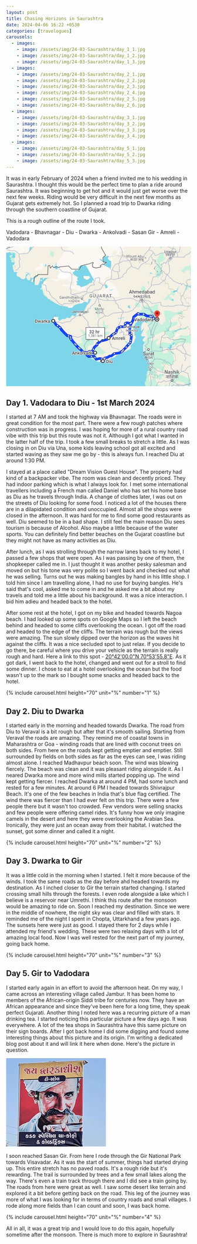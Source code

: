 ```yaml
---
layout: post
title: Chasing Horizons in Saurashtra
date: 2024-04-06 16:22 +0530
categories: [travelogues]
carousels:
  - images: 
    - image: /assets/img/24-03-Saurashtra/day_1_1.jpg
    - image: /assets/img/24-03-Saurashtra/day_1_2.jpg
    - image: /assets/img/24-03-Saurashtra/day_1_3.jpg
  - images: 
    - image: /assets/img/24-03-Saurashtra/day_2_1.jpg
    - image: /assets/img/24-03-Saurashtra/day_2_2.jpg
    - image: /assets/img/24-03-Saurashtra/day_2_3.jpg
    - image: /assets/img/24-03-Saurashtra/day_2_4.jpg
    - image: /assets/img/24-03-Saurashtra/day_2_5.jpg
    - image: /assets/img/24-03-Saurashtra/day_2_6.jpg
  - images: 
    - image: /assets/img/24-03-Saurashtra/day_3_1.jpg
    - image: /assets/img/24-03-Saurashtra/day_3_2.jpg
    - image: /assets/img/24-03-Saurashtra/day_3_3.jpg
    - image: /assets/img/24-03-Saurashtra/day_3_4.jpg
  - images: 
    - image: /assets/img/24-03-Saurashtra/day_5_1.jpg
    - image: /assets/img/24-03-Saurashtra/day_5_2.jpg
    - image: /assets/img/24-03-Saurashtra/day_5_3.jpg
---
```


It was in early February of 2024 when a friend invited me to his wedding in Saurashtra. I thought this would be the perfect time to plan a ride around Saurashtra. It was beginning to get hot and it would just get worse over the next few weeks. Riding would be very difficult in the next few months as Gujarat gets extremely hot. So I planned a road trip to Dwarka riding through the southern coastline of Gujarat. 

This is a rough outline of the route I took.

Vadodara - Bhavnagar - Diu - Dwarka - Ankolvadi - Sasan Gir - Amreli - Vadodara

![Route](/assets/img/24-03-Saurashtra/route.jpg)


## Day 1. Vadodara to Diu - 1st March 2024

I started at 7 AM and took the highway via Bhavnagar. The roads were in great condition for the most part. There were a few rough patches where construction was in progress. I was hoping for more of a rural country road vibe with this trip but this route was not it. Although I got what I wanted in the latter half of the trip.  I took a few small breaks to stretch a little. As I was closing in on Diu via Una, some kids leaving school got all excited and started waving as they saw me go by - this is always fun. I reached Diu at around 1:30 PM.

I stayed at a place called "Dream Vision Guest House". The property had kind of a backpacker vibe. The room was clean and decently priced. They had indoor parking which is what I always look for. I met some international travellers including a French man called Daniel who has set his home base as Diu as he travels through India. A change of clothes later, I was out on the streets of Diu looking for some food. I noticed a lot of the houses there are in a dilapidated condition and unoccupied. Almost all the shops were closed in the afternoon. It was hard for me to find some good restaurants as well. Diu seemed to be in a bad shape. I still feel the main reason Diu sees tourism is because of Alcohol. Also maybe a little because of the water sports. You can definitely find better beaches on the Gujarat coastline but they might not have as many activities as Diu. 

After lunch, as I was strolling through the narrow lanes back to my hotel, I passed a few shops that were open. As I was passing by one of them, the shopkeeper called me in. I just thought it was another pesky salesman and moved on but his tone was very polite so I went back and checked out what he was selling. Turns out he was making bangles by hand in his little shop. I told him since I am travelling alone, I had no use for buying bangles. He's said that's cool, asked me to come in and he asked me a bit about my travels and told me a little about his background. It was a nice interaction. I bid him adieu and headed back to the hotel.

After some rest at the hotel, I got on my bike and headed towards Nagoa beach. I had looked up some spots on Google Maps so I left the beach behind and headed to some cliffs overlooking the ocean. I got off the road and headed to the edge of the cliffs. The terrain was rough but the views were amazing. The sun slowly dipped over the horizon as the waves hit against the cliffs. It was a nice secluded spot to just relax. If you decide to go there, be careful where you drive your vehicle as the terrain is really rough and hard. Here a link to this spot - <a href = "https://maps.app.goo.gl/LkFoSEPTyLcWWxyb8">20°42'00.0"N 70°53'55.8"E</a>. As it got dark, I went back to the hotel, changed and went out for a stroll to find some dinner. I chose to eat at a hotel overlooking the ocean but the food wasn't up to the mark so I bought some snacks and headed back to the hotel.

{% include carousel.html height="70" unit="%" number="1" %}

## Day 2. Diu to Dwarka

I started early in the morning and headed towards Dwarka. The road from Diu to Veraval is a bit rough but after that it's smooth sailing. Starting from Veraval the roads are amazing. They remind me of coastal towns in Maharashtra or Goa - winding roads that are lined with coconut trees on both sides. From here on the roads kept getting emptier and emptier. Still surrounded by fields on both sides as far as the eyes can see, I was riding almost alone. I reached Madhavpur beach soon. The wind was blowing fiercely. The beach was clean and it was pleasant riding alongside it. As I neared Dwarka more and more wind mills started popping up. The wind kept getting fiercer. I reached Dwarka at around 4 PM, had some lunch and rested for a few minutes. At around 6 PM I headed towards Shivrajpur Beach. It's one of the few beaches in India that's blue flag certified. The wind there was fiercer than I had ever felt on this trip. There were a few people there but it wasn't too crowded. Few vendors were selling snacks and few people were offering camel rides. It's funny how we only imagine camels in the desert and here they were overlooking the Arabian Sea. Ironically, they were just an ocean away from their habitat. I watched the sunset, got some dinner and called it a night.

{% include carousel.html height="70" unit="%" number="2" %}

## Day 3. Dwarka to Gir

It was a little cold in the morning when I started. I felt it more because of the winds. I took the same roads as the day before ahd headed towards my destination. As I inched closer to Gir the terrain started changing. I started crossing small hills through the forests. I even rode alongside a lake which I believe is a reservoir near Umrethi. I think this route after the monsoon would be amazing to ride on. Soon I reached my destination. Since we were in the middle of nowhere, the night sky was clear and filled with stars. It reminded me of the night I spent in Chopta, Uttarkhand a few years ago. The sunsets here were just as good. I stayed there for 2 days while I attended my friend's wedding. These were two relaxing days with a lot of amazing local food. Now I was well rested for the next part of my journey, going back home.

{% include carousel.html height="70" unit="%" number="3" %}

## Day 5. Gir to Vadodara

I started early again in an effort to avoid the afternoon heat. On my way, I came across an interesting village called Jambur. It has been home to members of the African-origin Siddi tribe for centuries now. They have an African appearance and since they've been here for a long time, they speak perfect Gujarati. Another thing I noted here was a recurring picture of a man drinking tea. I started noticing this particular picture a few days ago. It was everywhere. A lot of the tea shops in Saurashtra have this same picture on their sign boards. After I got back home I did some digging and found some interesting things about this picture and its origin. I'm writing a dedicated blog post about it and will link it here when done. Here's the picture in question.

![Route](/assets/img/24-03-Saurashtra/var.jpg)

I soon reached Sasan Gir. From here I rode through the Gir National Park towards Visavadar. As it was the start of summer, things had started drying up. This entire stretch has no paved roads. It's a rough ride but it's rewarding. The trail is surrounded by trees and a few small lakes along the way. There's even a train track through there and I did see a train going by. The roads from here were great as well. I saw some desert like terrain and explored it a bit before getting back on the road. This leg of the journey was more of what I was looking for in terms of country roads and small villages. I rode along more fields than I can count and soon, I was back home.

{% include carousel.html height="70" unit="%" number="4" %}

All in all, it was a great trip and I would love to do this again, hopefully sometime after the monsoon. There is much more to explore in Saurashtra! 
